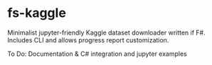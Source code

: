 # fs-kaggle
Minimalist jupyter-friendly Kaggle dataset downloader written if F#. Includes CLI and allows progress report customization.

To Do: Documentation & C# integration and jupyter examples
